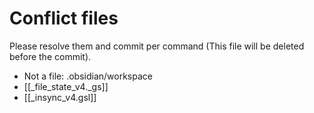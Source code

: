 # Conflict files
Please resolve them and commit per command (This file will be deleted before the commit).
- Not a file: .obsidian/workspace
- [[_file_state_v4._gs]]
- [[_insync_v4.gsl]]